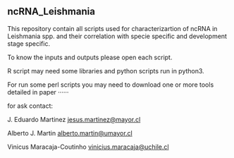 ## ncRNA_Leishmania

This repository contain all scripts used for characterizartion of ncRNA in Leishmania spp. and their correlation with specie specific and development stage specific.

To know the inputs and outputs please open each script. 

R script may need some libraries and python scripts run in python3. 

For run some perl scripts you may need to download one or more tools
detailed in paper ······




for ask contact: 

J. Eduardo Martinez jesus.martinez@mayor.cl

Alberto J. Martin  alberto.martin@umayor.cl

Vinicus Maracaja-Coutinho vinicius.maracaja@uchile.cl 
